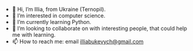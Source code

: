 - 👋 Hi, I’m Illia, from Ukraine (Ternopil).
- 👀 I’m interested in computer science.
- 🌱 I’m currently learning Python.
- 💞️ I’m looking to collaborate on with interesting people, that could help me with learning.
- 📫 How to reach me: email illiabukevych@gmail.com
